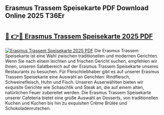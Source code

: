 ## Erasmus Trassem Speisekarte PDF Download Online 2025 T36Er

# <h2><a href="http://gcai90z.nevu.top/?p=Erasmus+Trassem+Speisekarte">🔗 👉🔴 Erasmus Trassem Speisekarte 2025 PDF</a></h2>

[![Erasmus Trassem Speisekarte 2025 PDF](https://i.imgur.com/dBaPXMq.png)](http://gcai90z.nevu.top/?p=Erasmus+Trassem+Speisekarte)
Die Erasmus Trassem Speisekarte ist eine Wahl zwischen traditionellen und modernen Gerichten. Wenn Sie nach einem leichten und frischen Gericht suchen, empfehlen wir Ihnen, unseren Salatbereich auf der Erasmus Trassem Speisekarte unseres Restaurants zu besuchen. Für Fleischliebhaber gibt es auf unserer Erasmus Trassem Speisekarte eine Auswahl an Gerichten: Rindfleisch, Schweinefleisch, Huhn und Fisch. Unseren Auserwählten bieten wir exquisite Gerichte wie Schaschlik und Steak an, die auf einem alten, natürlichen Feuer zubereitet werden. Die Erasmus Trassem Speisekarte unserer Cafeteria bietet eine große Auswahl an Desserts, von traditionellen Kuchen und Kuchen bis hin zu exquisiten Crème Brûlée und Schokoladenrutschen.
